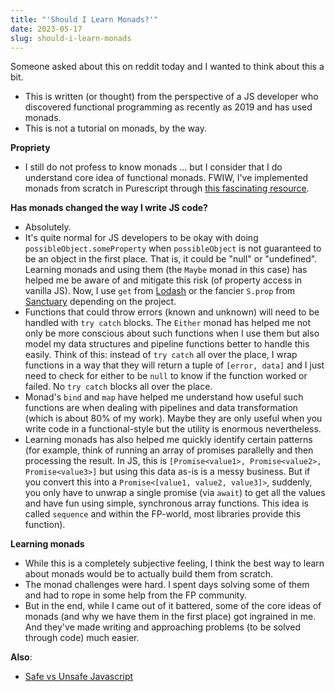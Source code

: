 ```yaml
---
title: "'Should I Learn Monads?'"
date: 2023-05-17
slug: should-i-learn-monads
---
```


Someone asked about this on reddit today and I wanted to think about this a bit.

- This is written (or thought) from the perspective of a JS developer who
  discovered functional programming as recently as 2019 and has used monads.
- This is not a tutorial on monads, by the way.

**Propriety**

- I still do not profess to know monads ... but I consider that I do understand
  core idea of functional monads. FWIW, I've implemented monads from scratch in
  Purescript through [this fascinating resource][monad-challenges].

**Has monads changed the way I write JS code?**

- Absolutely.
- It's quite normal for JS developers to be okay with doing
  `possibleObject.someProperty` when `possibleObject` is not guaranteed to be an
  object in the first place. That is, it could be "null" or "undefined".
  Learning monads and using them (the `Maybe` monad in this case) has helped me
  be aware of and mitigate this risk (of property access in vanilla JS). Now, I
  use `get` from [Lodash](https://lodash.com) or the fancier `S.prop` from
  [Sanctuary](https://sanctuary.js.org/) depending on the project.
- Functions that could throw errors (known and unknown) will need to be handled
  with `try catch` blocks. The `Either` monad has helped me not only be more
  conscious about such functions when I use them but also model my data
  structures and pipeline functions better to handle this easily. Think of this:
  instead of `try catch` all over the place, I wrap functions in a way that they
  will return a tuple of `[error, data]` and I just need to check for either to
  be `null` to know if the function worked or failed. No `try catch` blocks all
  over the place.
- Monad's `bind` and `map` have helped me understand how useful such functions
  are when dealing with pipelines and data transformation (which is about 80% of
  my work). Maybe they are only useful when you write code in a functional-style
  but the utility is enormous nevertheless.
- Learning monads has also helped me quickly identify certain patterns (for
  example, think of running an array of promises parallelly and then processing
  the result. In JS, this is
  `[Promise<value1>, Promise<value2>, Promise<value3>]` but using this data
  as-is is a messy business. But if you convert this into a
  `Promise<[value1, value2, value3]>`, suddenly, you only have to unwrap a
  single promise (via `await`) to get all the values and have fun using simple,
  synchronous array functions. This idea is called `sequence` and within the
  FP-world, most libraries provide this function).

**Learning monads**

- While this is a completely subjective feeling, I think the best way to learn
  about monads would be to actually build them from scratch.
- The monad challenges were hard. I spent days solving some of them and had to
  rope in some help from the FP community.
- But in the end, while I came out of it battered, some of the core ideas of
  monads (and why we have them in the first place) got ingrained in me. And
  they've made writing and approaching problems (to be solved through code) much
  easier.

**Also**:

- [Safe vs Unsafe Javascript](/safe-vs-unsafe-js)

[monad-challenges]: https://blog.curlyfri.es/monad-challenges-purescript/
